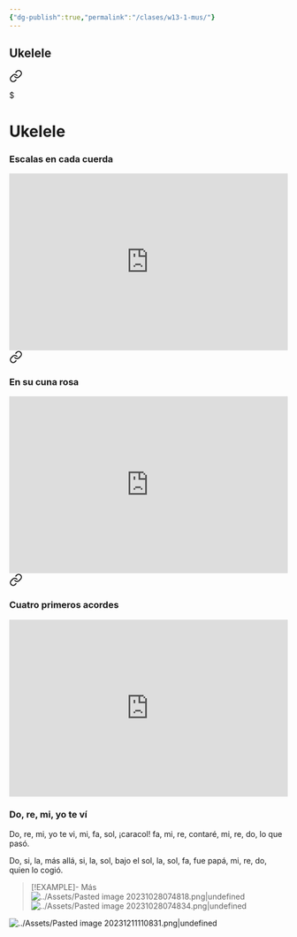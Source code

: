 ```yaml
---
{"dg-publish":true,"permalink":"/clases/w13-1-mus/"}
---
```



<div class=slide>

## Ukelele


<div class="transclusion internal-embed is-loaded"><a class="markdown-embed-link" href="/recursos/ukelele/#escalas-en-cada-cuerda" aria-label="Open link"><svg xmlns="http://www.w3.org/2000/svg" width="24" height="24" viewBox="0 0 24 24" fill="none" stroke="currentColor" stroke-width="2" stroke-linecap="round" stroke-linejoin="round" class="svg-icon lucide-link"><path d="M10 13a5 5 0 0 0 7.54.54l3-3a5 5 0 0 0-7.07-7.07l-1.72 1.71"></path><path d="M14 11a5 5 0 0 0-7.54-.54l-3 3a5 5 0 0 0 7.07 7.07l1.71-1.71"></path></svg></a><div class="markdown-embed">

$<div class="markdown-embed-title">

# Ukelele

</div>


### Escalas en cada cuerda

<iframe src="https://www.soundslice.com/slices/LDwYc/embed-channelpost/" width="100%" height="320" frameBorder="0"></iframe>


</div></div>


</div>
<div class=slide>


<div class="transclusion internal-embed is-loaded"><a class="markdown-embed-link" href="/recursos/ukelele/#en-su-cuna-rosa" aria-label="Open link"><svg xmlns="http://www.w3.org/2000/svg" width="24" height="24" viewBox="0 0 24 24" fill="none" stroke="currentColor" stroke-width="2" stroke-linecap="round" stroke-linejoin="round" class="svg-icon lucide-link"><path d="M10 13a5 5 0 0 0 7.54.54l3-3a5 5 0 0 0-7.07-7.07l-1.72 1.71"></path><path d="M14 11a5 5 0 0 0-7.54-.54l-3 3a5 5 0 0 0 7.07 7.07l1.71-1.71"></path></svg></a><div class="markdown-embed">



### En su cuna rosa

<iframe src="https://www.soundslice.com/slices/WZmwc/embed-channelpost/" width="100%" height="320" frameBorder="0"></iframe>


</div></div>


</div>
<div class=slide>


<div class="transclusion internal-embed is-loaded"><a class="markdown-embed-link" href="/recursos/ukelele/#cuatro-primeros-acordes" aria-label="Open link"><svg xmlns="http://www.w3.org/2000/svg" width="24" height="24" viewBox="0 0 24 24" fill="none" stroke="currentColor" stroke-width="2" stroke-linecap="round" stroke-linejoin="round" class="svg-icon lucide-link"><path d="M10 13a5 5 0 0 0 7.54.54l3-3a5 5 0 0 0-7.07-7.07l-1.72 1.71"></path><path d="M14 11a5 5 0 0 0-7.54-.54l-3 3a5 5 0 0 0 7.07 7.07l1.71-1.71"></path></svg></a><div class="markdown-embed">



### Cuatro primeros acordes

<iframe src="https://www.soundslice.com/slices/dMwYc/embed-channelpost/" width="100%" height="320" frameBorder="0"></iframe>




</div></div>


</div>
<div class=slide>

### Do, re, mi, yo te ví

Do, re, mi, yo te vi,
mi, fa, sol, ¡caracol!
fa, mi, re, contaré,
mi, re, do, lo que pasó.

Do, si, la, más allá,
si, la, sol, bajo el sol,
la, sol, fa, fue papá,
mi, re, do, quien lo cogió.

>[!EXAMPLE]- Más
>![../Assets/Pasted image 20231028074818.png|undefined](/img/user/Assets/Pasted%20image%2020231028074818.png)
>![../Assets/Pasted image 20231028074834.png|undefined](/img/user/Assets/Pasted%20image%2020231028074834.png)

</div>
<div class=slide>

![../Assets/Pasted image 20231211110831.png|undefined](/img/user/Assets/Pasted%20image%2020231211110831.png)

</div>
<div class="slide">

<div id='tuElementoParaMostrarLaCancion'></div>

<script>
document.addEventListener('DOMContentLoaded', (event) => {
	// tu código que utiliza ChordSheetJS aquí 
	const chordSheet = `
	       Am         C/G        F          C
	Let it be, let it be, let it be, let it be
	C                G              F  C/E Dm C
	Whisper words of wisdom, let it be`.substring(1);
	
	const parser = new ChordSheetJS.ChordsOverWordsParser();
	const song = parser.parse(chordSheet);
	const formatter = new ChordSheetJS.TextFormatter();
	const disp = formatter.format(song);
	const displayDiv = document.getElementById('tuElementoParaMostrarLaCancion'); displayDiv.innerHTML = disp;
});
</script>

</div>


